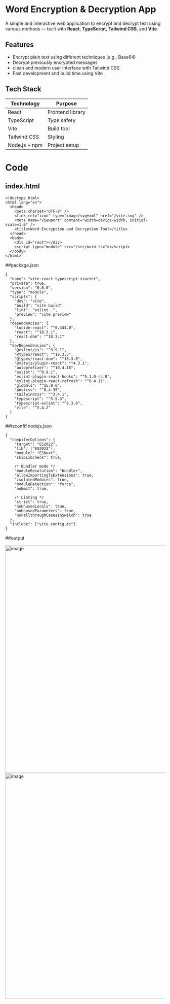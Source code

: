 # Word Encryption & Decryption App

A simple and interactive web application to encrypt and decrypt text using various methods — built with **React**, **TypeScript**, **Tailwind CSS**, and **Vite**.


## Features

- Encrypt plain text using different techniques (e.g., Base64)
-  Decrypt previously encrypted messages
- clean and modern user interface with Tailwind CSS
-  Fast development and build time using Vite


## Tech Stack

| Technology | Purpose |
|------------|---------|
| React      | Frontend library |
| TypeScript | Type safety |
| Vite       | Build tool |
| Tailwind CSS | Styling |
| Node.js + npm | Project setup |


# Code
## index.html
```
<!doctype html>
<html lang="en">
  <head>
    <meta charset="UTF-8" />
    <link rel="icon" type="image/svg+xml" href="/vite.svg" />
    <meta name="viewport" content="width=device-width, initial-scale=1.0" />
    <title>Word Encryption and Decryption Tool</title>
  </head>
  <body>
    <div id="root"></div>
    <script type="module" src="/src/main.tsx"></script>
  </body>
</html>
```

##package.json
```
{
  "name": "vite-react-typescript-starter",
  "private": true,
  "version": "0.0.0",
  "type": "module",
  "scripts": {
    "dev": "vite",
    "build": "vite build",
    "lint": "eslint .",
    "preview": "vite preview"
  },
  "dependencies": {
    "lucide-react": "^0.344.0",
    "react": "^18.3.1",
    "react-dom": "^18.3.1"
  },
  "devDependencies": {
    "@eslint/js": "^9.9.1",
    "@types/react": "^18.3.5",
    "@types/react-dom": "^18.3.0",
    "@vitejs/plugin-react": "^4.3.1",
    "autoprefixer": "^10.4.18",
    "eslint": "^9.9.1",
    "eslint-plugin-react-hooks": "^5.1.0-rc.0",
    "eslint-plugin-react-refresh": "^0.4.11",
    "globals": "^15.9.0",
    "postcss": "^8.4.35",
    "tailwindcss": "^3.4.1",
    "typescript": "^5.5.3",
    "typescript-eslint": "^8.3.0",
    "vite": "^5.4.2"
  }
}
```
##tsconfif.nodejs.json
```
{
  "compilerOptions": {
    "target": "ES2022",
    "lib": ["ES2023"],
    "module": "ESNext",
    "skipLibCheck": true,

    /* Bundler mode */
    "moduleResolution": "bundler",
    "allowImportingTsExtensions": true,
    "isolatedModules": true,
    "moduleDetection": "force",
    "noEmit": true,

    /* Linting */
    "strict": true,
    "noUnusedLocals": true,
    "noUnusedParameters": true,
    "noFallthroughCasesInSwitch": true
  },
  "include": ["vite.config.ts"]
}
```
##output

<img width="1050" height="718" alt="image" src="https://github.com/user-attachments/assets/0a92bd9d-628a-48f2-97a9-878aef34b774" />

<img width="1042" height="712" alt="image" src="https://github.com/user-attachments/assets/2736829f-6219-43e5-8cb4-fef48f326a55" />










